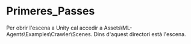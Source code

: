 # Primeres_Passes

Per obrir l'escena a Unity cal accedir a Assets\ML-Agents\Examples\Crawler\Scenes.
Dins d'aquest directori està l'escena.
